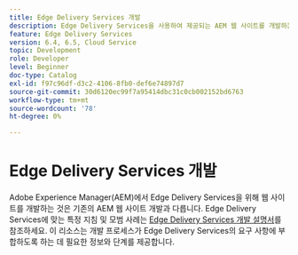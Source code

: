 ```yaml
---
title: Edge Delivery Services 개발
description: Edge Delivery Services을 사용하여 제공되는 AEM 웹 사이트를 개발하는 방법에 대해 알아봅니다.
feature: Edge Delivery Services
version: 6.4, 6.5, Cloud Service
topic: Development
role: Developer
level: Beginner
doc-type: Catalog
exl-id: f97c96df-d3c2-4106-8fb0-def6e74897d7
source-git-commit: 30d6120ec99f7a95414dbc31c0cb002152bd6763
workflow-type: tm+mt
source-wordcount: '78'
ht-degree: 0%

---
```


# Edge Delivery Services 개발

Adobe Experience Manager(AEM)에서 Edge Delivery Services을 위해 웹 사이트를 개발하는 것은 기존의 AEM 웹 사이트 개발과 다릅니다. Edge Delivery Services에 맞는 특정 지침 및 모범 사례는 [Edge Delivery Services 개발 설명서](../edge-delivery-services/developing/prerequisites.md)를 참조하세요. 이 리소스는 개발 프로세스가 Edge Delivery Services의 요구 사항에 부합하도록 하는 데 필요한 정보와 단계를 제공합니다.
